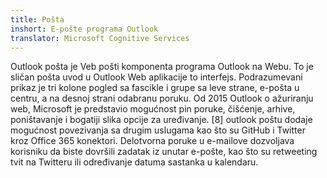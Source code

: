 ```yaml
---
title: Pošta
inshort: E-pošte programa Outlook
translator: Microsoft Cognitive Services
---
```


Outlook pošta je Veb pošti komponenta programa Outlook na Webu. To je sličan pošta uvod u Outlook Web aplikacije to interfejs. Podrazumevani prikaz je tri kolone pogled sa fascikle i grupe sa leve strane, e-pošta u centru, a na desnoj strani odabranu poruku. Od 2015 Outlook o ažuriranju web, Microsoft je predstavio mogućnost pin poruke, čišćenje, arhive, poništavanje i bogatiji slika opcije za uređivanje. [8] outlook poštu dodaje mogućnost povezivanja sa drugim uslugama kao što su GitHub i Twitter kroz Office 365 konektori. Delotvorna poruke u e-mailove dozvoljava korisniku da biste dovršili zadatak iz unutar e-pošte, kao što su retweeting tvit na Twitteru ili određivanje datuma sastanka u kalendaru. 





